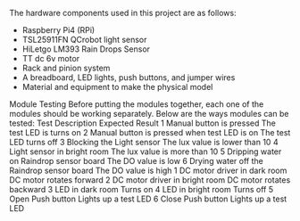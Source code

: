 The hardware components used in this project are as follows:
- Raspberry Pi4 (RPi)
- TSL25911FN QCrobot light sensor
- HiLetgo LM393 Rain Drops Sensor
- TT dc 6v motor
- Rack and pinion system
- A breadboard, LED lights, push buttons, and jumper wires
- Material and equipment to make the physical model

Module Testing
Before putting the modules together, each one of the modules should be working separately. Below are the ways modules can be tested:
Test Description	                                  Expected Result
1 Manual button is pressed	                        The test LED is turns on
2 Manual button is pressed when test LED is on	        The test LED turns off
3 Blocking the Light sensor 	                        The lux value is lower than 10
4 Light sensor in bright room	                        The lux value is more than 10
5 Dripping water on Raindrop sensor board	        The DO value is low
6 Drying water off the Raindrop sensor board	        The DO value is high
1 DC motor driver in dark room	                        DC motor rotates forward
2 DC motor driver in bright room	                DC motor rotates backward
3 LED in dark room 	                                Turns on 
4 LED in bright room 	                                Turns off
5 Open Push button	                                Lights up a test LED
6 Close Push button	                                Lights up a test LED
